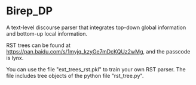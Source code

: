 # Birep_DP
A text-level discourse parser that integrates top-down global information and bottom-up local information.

RST trees can be found at https://pan.baidu.com/s/1myjq_kzyGe7mDcKQUz2wMg, and the passcode is lynx.

You can use the file "ext_trees_rst.pkl" to train your own RST parser.
The file includes tree objects of the python file "rst_tree.py".
